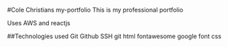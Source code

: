 #Cole Christians my-portfolio
This is my professional portfolio

Uses AWS and reactjs

##Technologies used
Git
Github
SSH
git
html
fontawesome
google font
css
